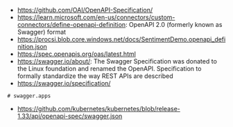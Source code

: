- https://github.com/OAI/OpenAPI-Specification/
- https://learn.microsoft.com/en-us/connectors/custom-connectors/define-openapi-definition: OpenAPI 2.0 (formerly known as Swagger) format
- https://procsi.blob.core.windows.net/docs/SentimentDemo.openapi_definition.json
- https://spec.openapis.org/oas/latest.html
- https://swagger.io/about/: The Swagger Specification was donated to the Linux foundation and renamed the OpenAPI. Specification to formally standardize the way REST APIs are described
- https://swagger.io/specification/

```
# swagger.apps
```
- https://github.com/kubernetes/kubernetes/blob/release-1.33/api/openapi-spec/swagger.json
